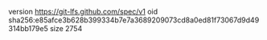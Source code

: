 version https://git-lfs.github.com/spec/v1
oid sha256:e85afce3b628b399334b7e7a3689209073cd8a0ed81f73067d9d49314bb179e5
size 2754
